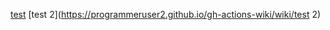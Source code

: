 [test](https://programmeruser2.github.io/gh-actions-wiki/wiki/test)
[test 2](https://programmeruser2.github.io/gh-actions-wiki/wiki/test 2)